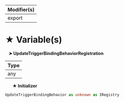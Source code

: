 | Modifier(s)                            |
|----------------------------------------|
| export |

# &#9733; Variable(s)

&nbsp;&nbsp; **&#10148; UpdateTriggerBindingBehaviorRegistration**

| Type                        |
|-----------------------------|
| any |

&nbsp;&nbsp;&nbsp;&nbsp;&nbsp; **&#9733; Initializer**

```ts
UpdateTriggerBindingBehavior as unknown as IRegistry
```